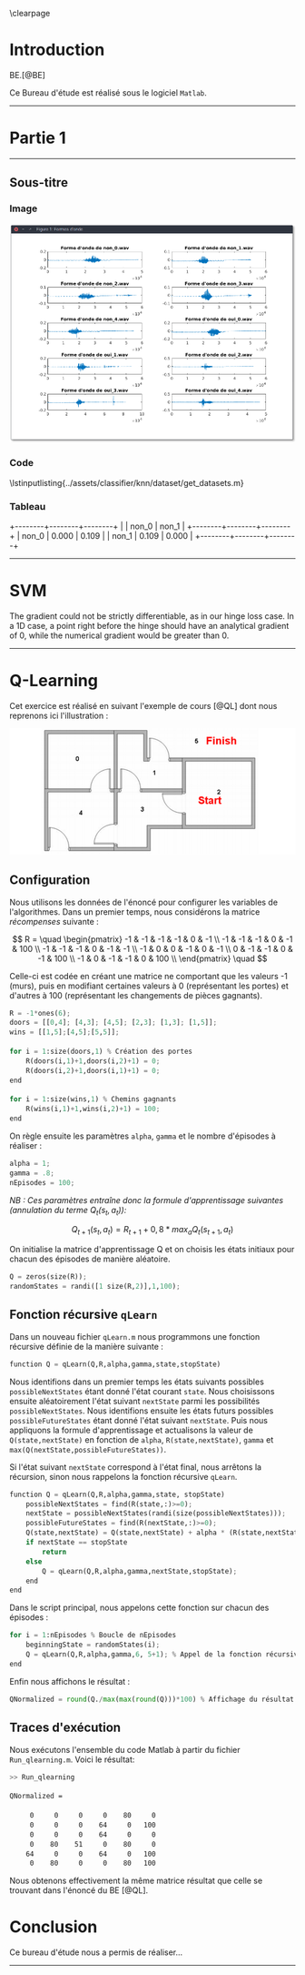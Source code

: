 \clearpage

# Introduction

BE.[@BE]


Ce Bureau d'étude est réalisé sous le logiciel `Matlab`.

-----

# Partie 1

-----

## Sous-titre

### Image

![Fonctionnement de l'agorithme de récupération des descripteurs](images/screenshot.png)

### Code

\lstinputlisting{../assets/classifier/knn/dataset/get_datasets.m}

### Tableau

+--------+--------+--------+
|        |  non_0 |  non_1 |
+--------+--------+--------+
|  non_0 |  0.000 |  0.109 |
|  non_1 |  0.109 |  0.000 |
+--------+--------+--------+



-----

# SVM

The gradient could not be strictly differentiable, as in our hinge loss case. In a 1D case, a point right before the hinge should have an analytical gradient of 0, while the numerical gradient would be greater than 0.


-----

# Q-Learning

Cet exercice est réalisé en suivant l'exemple de cours [@QL] dont nous reprenons ici l'illustration :

![L'agent doit apprendre les meilleurs chemins vers la position 5](images/qlenonce.png)

## Configuration

Nous utilisons les données de l'énoncé pour configurer les variables de l'algorithmes. Dans un premier temps, nous considérons la matrice *récompenses* suivante :

$$
R = 
\quad
\begin{pmatrix} 
-1 & -1 & -1 & -1 & 0 & -1 \\
-1 & -1 & -1 & 0 & -1 & 100 \\
-1 & -1 & -1 & 0 & -1 & -1 \\
-1 & 0 & 0 & -1 & 0 & -1 \\
0 & -1 & -1 & 0 & -1 & 100 \\
-1 & 0 & -1 & -1 & 0 & 100 \\
\end{pmatrix}
\quad
$$

Celle-ci est codée en créant une matrice ne comportant que les valeurs -1 (murs), puis en modifiant certaines valeurs à 0 (représentant les portes) et d'autres à 100 (représentant les changements de pièces gagnants).

```python
R = -1*ones(6);
doors = [[0,4]; [4,3]; [4,5]; [2,3]; [1,3]; [1,5]];
wins = [[1,5];[4,5];[5,5]];

for i = 1:size(doors,1) % Création des portes
    R(doors(i,1)+1,doors(i,2)+1) = 0;
    R(doors(i,2)+1,doors(i,1)+1) = 0;
end

for i = 1:size(wins,1) % Chemins gagnants
    R(wins(i,1)+1,wins(i,2)+1) = 100;
end
```

On règle ensuite les paramètres `alpha`, `gamma` et le nombre d'épisodes à réaliser :

```python
alpha = 1;
gamma = .8;
nEpisodes = 100;
```

*NB : Ces paramètres entraîne donc la formule d'apprentissage suivantes (annulation du terme $Q_t(s_t, a_t)$):*

$$
Q_{t+1}(s_t, a_t)=R_{t+1}+0,8*max_aQ_t(s_{t+1}, a_t)
$$

On initialise la matrice d'apprentissage Q et on choisis les états initiaux pour chacun des épisodes de manière aléatoire.

```python
Q = zeros(size(R));
randomStates = randi([1 size(R,2)],1,100);
```

## Fonction récursive `qLearn`

Dans un nouveau fichier `qLearn.m` nous programmons une fonction récursive définie de la manière suivante :

```python
function Q = qLearn(Q,R,alpha,gamma,state,stopState)
```

Nous identifions dans un premier temps les états suivants possibles `possibleNextStates` étant donné l'état courant `state`.
Nous choisissons ensuite aléatoirement l'état suivant `nextState` parmi les possibilités `possibleNextStates`.
Nous identifions ensuite les états futurs possibles `possibleFutureStates` étant donné l'état suivant `nextState`.
Puis nous appliquons la formule d'apprentissage et actualisons la valeur de `Q(state,nextState)` en fonction de `alpha`, `R(state,nextState)`, `gamma` et `max(Q(nextState,possibleFutureStates))`.

Si l'état suivant `nextState` correspond à l'état final, nous arrêtons la récursion, sinon nous rappelons la fonction récursive `qLearn`.

```python
function Q = qLearn(Q,R,alpha,gamma,state, stopState)
    possibleNextStates = find(R(state,:)>=0);
    nextState = possibleNextStates(randi(size(possibleNextStates)));
    possibleFutureStates = find(R(nextState,:)>=0);
    Q(state,nextState) = Q(state,nextState) + alpha * (R(state,nextState) + gamma*max(Q(nextState,possibleFutureStates)) - Q(state,nextState));
    if nextState == stopState
        return
    else
        Q = qLearn(Q,R,alpha,gamma,nextState,stopState);
    end
end
```

Dans le script principal, nous appelons cette fonction sur chacun des épisodes :

```python
for i = 1:nEpisodes % Boucle de nEpisodes
    beginningState = randomStates(i);
    Q = qLearn(Q,R,alpha,gamma,6, 5+1); % Appel de la fonction récursive qLearn
end
```

Enfin nous affichons le résultat :

```python
QNormalized = round(Q./max(max(round(Q)))*100) % Affichage du résultat arrondi
```

## Traces d'exécution

Nous exécutons l'ensemble du code Matlab à partir du fichier `Run_qlearning.m`. Voici le résultat:

```bash
>> Run_qlearning

QNormalized =

     0     0     0     0    80     0
     0     0     0    64     0   100
     0     0     0    64     0     0
     0    80    51     0    80     0
    64     0     0    64     0   100
     0    80     0     0    80   100
```

Nous obtenons effectivement la même matrice résultat que celle se trouvant dans l'énoncé du BE [@QL].


# Conclusion

Ce bureau d'étude nous a permis de réaliser...


-----